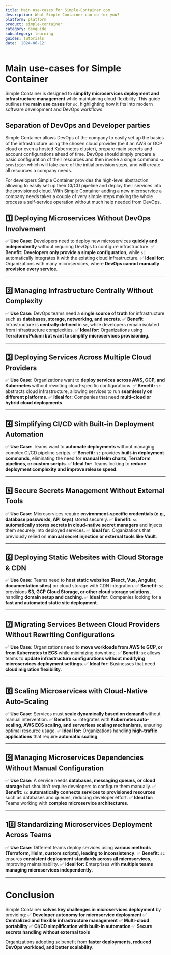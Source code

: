 ```yaml
---
title: Main use-cases for Simple-Container.com
description: What Simple Container can do for you?
platform: platform
product: simple-container
category: devguide
subcategory: learning
guides: tutorials
date: '2024-06-12'
---
```


# Main use-cases for Simple Container

Simple Container is designed to **simplify microservices deployment and infrastructure management** while maintaining cloud flexibility.
This guide outlines the **main use cases** for `sc`, highlighting how it fits into modern software development and DevOps workflows.

## Separation of DevOps and Developer parties

Simple Container allows DevOps of the company to easily set up the basics of the infrastructure using the chosen
cloud provider (be it an AWS or GCP cloud or even a hosted Kubernetes cluster), prepare main secrets and account
configurations ahead of time.
DevOps should simply prepare a basic configuration of their resources and then invoke a single command `sc provision`
which will take care of the initial provision steps, and will create all resources a company needs.

For developers Simple Container provides the high-level abstraction allowing to easily set up their CI/CD pipeline and
deploy their services into the provisioned cloud. With Simple Container adding a new microservice a company needs takes
a couple of very simple steps making the whole process a self-service operation without much help needed from DevOps.


## **1️⃣ Deploying Microservices Without DevOps Involvement**
✅ **Use Case:** Developers need to deploy new microservices **quickly and independently** without requiring DevOps to configure infrastructure.
✅ **Benefit:** **Developers only provide a simple configuration**, while `sc` automatically integrates it with the existing cloud infrastructure.
✅ **Ideal for:** Organizations with many microservices, where **DevOps cannot manually provision every service**.

---

## **2️⃣ Managing Infrastructure Centrally Without Complexity**
✅ **Use Case:** DevOps teams need a **single source of truth** for infrastructure such as **databases, storage, networking, and secrets**.
✅ **Benefit:** Infrastructure is **centrally defined** in `sc`, while developers remain isolated from infrastructure complexities.
✅ **Ideal for:** Organizations using **Terraform/Pulumi but want to simplify microservices provisioning**.

---

## **3️⃣ Deploying Services Across Multiple Cloud Providers**
✅ **Use Case:** Organizations want to **deploy services across AWS, GCP, and Kubernetes** without rewriting cloud-specific configurations.
✅ **Benefit:** `sc` abstracts cloud infrastructure, allowing services to run **seamlessly on different platforms**.
✅ **Ideal for:** Companies that need **multi-cloud or hybrid cloud deployments**.

---

## **4️⃣ Simplifying CI/CD with Built-in Deployment Automation**
✅ **Use Case:** Teams want to **automate deployments** without managing complex CI/CD pipeline scripts.
✅ **Benefit:** `sc` provides **built-in deployment commands**, eliminating the need for **manual Helm charts, Terraform pipelines, or custom scripts**.
✅ **Ideal for:** Teams looking to **reduce deployment complexity and improve release speed**.

---

## **5️⃣ Secure Secrets Management Without External Tools**
✅ **Use Case:** Microservices require **environment-specific credentials (e.g., database passwords, API keys)** stored securely.
✅ **Benefit:** `sc` **automatically stores secrets in cloud-native secret managers** and injects them securely into deployed services.
✅ **Ideal for:** Organizations that previously relied on **manual secret injection or external tools like Vault**.

---

## **6️⃣ Deploying Static Websites with Cloud Storage & CDN**
✅ **Use Case:** Teams need to **host static websites (React, Vue, Angular, documentation sites)** on cloud storage with CDN integration.
✅ **Benefit:** `sc` provisions **S3, GCP Cloud Storage, or other cloud storage solutions**, handling **domain setup and caching**.
✅ **Ideal for:** Companies looking for a **fast and automated static site deployment**.

---

## **7️⃣ Migrating Services Between Cloud Providers Without Rewriting Configurations**
✅ **Use Case:** Organizations need to **move workloads from AWS to GCP, or from Kubernetes to ECS** while minimizing downtime.
✅ **Benefit:** `sc` allows teams to **update infrastructure configurations without modifying microservices deployment settings**.
✅ **Ideal for:** Businesses that need **cloud migration flexibility**.

---

## **8️⃣ Scaling Microservices with Cloud-Native Auto-Scaling**
✅ **Use Case:** Services must **scale dynamically based on demand** without manual intervention.
✅ **Benefit:** `sc` integrates with **Kubernetes auto-scaling, AWS ECS scaling, and serverless scaling mechanisms**, ensuring optimal resource usage.
✅ **Ideal for:** Organizations handling **high-traffic applications** that require **automatic scaling**.

---

## **9️⃣ Managing Microservices Dependencies Without Manual Configuration**
✅ **Use Case:** A service needs **databases, messaging queues, or cloud storage** but shouldn’t require developers to configure them manually.
✅ **Benefit:** `sc` **automatically connects services to provisioned resources** such as databases and queues, reducing developer effort.
✅ **Ideal for:** Teams working with **complex microservice architectures**.

---

## **10️⃣ Standardizing Microservices Deployment Across Teams**
✅ **Use Case:** Different teams deploy services using **various methods (Terraform, Helm, custom scripts), leading to inconsistency**.
✅ **Benefit:** `sc` ensures **consistent deployment standards across all microservices**, improving maintainability.
✅ **Ideal for:** Enterprises with **multiple teams managing microservices independently**.

---

# **Conclusion**

Simple Container **solves key challenges in microservices deployment** by providing:
✅ **Developer autonomy for microservice deployment**
✅ **Centralized and flexible infrastructure management**
✅ **Multi-cloud portability**
✅ **CI/CD simplification with built-in automation**
✅ **Secure secrets handling without external tools**

Organizations adopting `sc` benefit from **faster deployments, reduced DevOps workload, and better scalability**.
